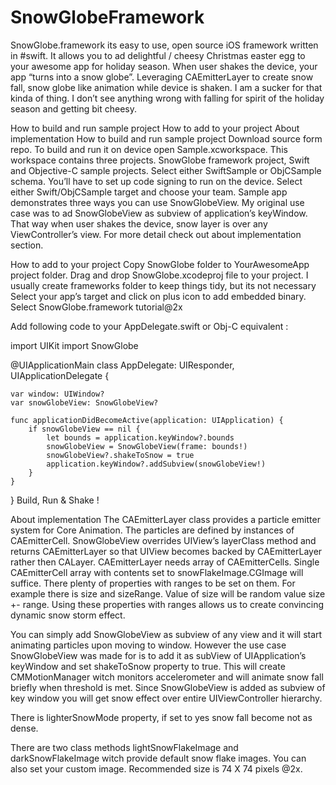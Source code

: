 SnowGlobeFramework
===================
SnowGlobe.framework its easy to use, open source iOS framework written in #swift. It allows you to ad delightful / cheesy Christmas easter egg to your awesome app for holiday season. When user shakes the device, your app “turns into a snow globe”. Leveraging CAEmitterLayer to create snow fall, snow globe like animation while device is shaken. I am a sucker for that kinda of thing. I don’t see anything wrong with falling for spirit of the holiday season and getting bit cheesy.

How to build and run sample project
How to add to your project
About implementation
How to build and run sample project
Download source form repo. To build and run it on device open Sample.xcworkspace. This workspace contains three projects. SnowGlobe framework project, Swift and Objective-C sample projects. Select either SwiftSample or ObjCSample schema. You’ll have to set up code signing to run on the device. Select either Swift/ObjCSample target and choose your team. Sample app demonstrates three ways you can use SnowGlobeView. My original use case was to ad SnowGlobeView as subview of application’s keyWindow. That way when user shakes the device, snow layer is over any ViewController’s view. For more detail check out about implementation section.

How to add to your project
Copy SnowGlobe folder to YourAwesomeApp project folder.
Drag and drop SnowGlobe.xcodeproj file to your project. I usually create frameworks folder to keep things tidy, but its not necessary
Select your app’s target and click on plus icon to add embedded binary.
Select SnowGlobe.framework
tutorial@2x

Add following code to your AppDelegate.swift or Obj-C equivalent :

import UIKit
import SnowGlobe

@UIApplicationMain
class AppDelegate: UIResponder, UIApplicationDelegate {

    var window: UIWindow?
    var snowGlobeView: SnowGlobeView?
    
    func applicationDidBecomeActive(application: UIApplication) {
        if snowGlobeView == nil {
            let bounds = application.keyWindow?.bounds
            snowGlobeView = SnowGlobeView(frame: bounds!)
            snowGlobeView?.shakeToSnow = true
            application.keyWindow?.addSubview(snowGlobeView!)
        }
    }
}
Build, Run & Shake !

About implementation
The CAEmitterLayer class provides a particle emitter system for Core Animation. The particles are defined by instances of CAEmitterCell. SnowGlobeView overrides UIView’s layerClass method and returns CAEmitterLayer so that UIView becomes backed by CAEmitterLayer rather then CALayer. CAEmitterLayer needs array of CAEmitterCells. Single CAEmitterCell array with contents set to snowFlakeImage.CGImage will suffice. There plenty of properties with ranges to be set on them. For example there is size and sizeRange. Value of size will be random value size +- range. Using these properties with ranges allows us to create convincing dynamic snow storm effect.

You can simply add SnowGlobeView as subview of any view and it will start animating particles upon moving to window. However the use case SnowGlobeView was made for is to add it as subView of UIApplication’s keyWindow and set shakeToSnow property to true. This will create CMMotionManager witch monitors accelerometer and will animate snow fall briefly when threshold is met. Since SnowGlobeView is added as subview of key window you will get snow effect over entire UIViewController hierarchy.

There is lighterSnowMode property, if set to yes snow fall become not as dense.

There are two class methods lightSnowFlakeImage and darkSnowFlakeImage witch provide default snow flake images. You can also set your custom image. Recommended size is 74 X 74 pixels @2x.
